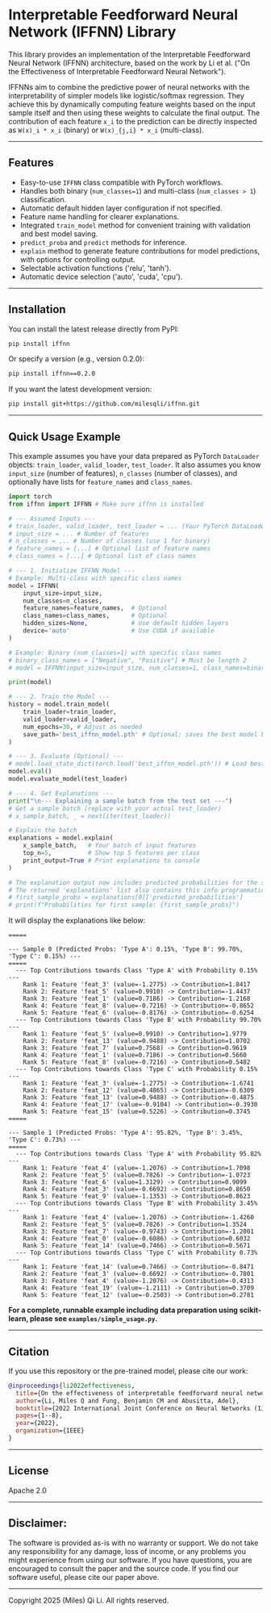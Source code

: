 # Interpretable Feedforward Neural Network (IFFNN) Library

This library provides an implementation of the Interpretable Feedforward Neural Network (IFFNN) architecture, based on the work by Li et al. ("On the Effectiveness of Interpretable Feedforward Neural Network").

IFFNNs aim to combine the predictive power of neural networks with the interpretability of simpler models like logistic/softmax regression. They achieve this by dynamically computing feature weights based on the input sample itself and then using these weights to calculate the final output. The contribution of each feature `x_i` to the prediction can be directly inspected as `W(x)_i * x_i` (binary) or `W(x)_{j,i} * x_i` (multi-class).

---

## Features

*   Easy-to-use `IFFNN` class compatible with PyTorch workflows.
*   Handles both binary (`num_classes=1`) and multi-class (`num_classes > 1`) classification.
*   Automatic default hidden layer configuration if not specified.
*   Feature name handling for clearer explanations.
*   Integrated `train_model` method for convenient training with validation and best model saving.
*   `predict_proba` and `predict` methods for inference.
*   `explain` method to generate feature contributions for model predictions, with options for controlling output.
*   Selectable activation functions ('relu', 'tanh').
*   Automatic device selection ('auto', 'cuda', 'cpu').

---

## Installation

You can install the latest release directly from PyPI:

```bash
pip install iffnn
```

Or specify a version (e.g., version 0.2.0):

```bash
pip install iffnn==0.2.0
```

If you want the latest development version:

```bash
pip install git+https://github.com/milesqli/iffnn.git
```

---

## Quick Usage Example

This example assumes you have your data prepared as PyTorch `DataLoader` objects: `train_loader`, `valid_loader`, `test_loader`. It also assumes you know `input_size` (number of features), `n_classes` (number of classes), and optionally have lists for `feature_names` and `class_names`.

```python
import torch
from iffnn import IFFNN # Make sure iffnn is installed

# --- Assumed Inputs ---
# train_loader, valid_loader, test_loader = ... (Your PyTorch DataLoaders)
# input_size = ... # Number of features
# n_classes = ... # Number of classes (use 1 for binary)
# feature_names = [...] # Optional list of feature names
# class_names = [...] # Optional list of class names

# --- 1. Initialize IFFNN Model ---
# Example: Multi-class with specific class names
model = IFFNN(
    input_size=input_size,
    num_classes=n_classes,
    feature_names=feature_names,  # Optional
    class_names=class_names,      # Optional
    hidden_sizes=None,            # Use default hidden layers
    device='auto'                 # Use CUDA if available
)

# Example: Binary (num_classes=1) with specific class names
# binary_class_names = ["Negative", "Positive"] # Must be length 2
# model = IFFNN(input_size=input_size, num_classes=1, class_names=binary_class_names)

print(model)

# --- 2. Train the Model ---
history = model.train_model(
    train_loader=train_loader,
    valid_loader=valid_loader,
    num_epochs=30, # Adjust as needed
    save_path='best_iffnn_model.pth' # Optional: saves the best model based on validation accuracy
)

# --- 3. Evaluate (Optional) ---
# model.load_state_dict(torch.load('best_iffnn_model.pth')) # Load best model if saved
model.eval()
model.evaluate_model(test_loader)

# --- 4. Get Explanations ---
print("\n--- Explaining a sample batch from the test set ---")
# Get a sample batch (replace with your actual test_loader)
# x_sample_batch, _ = next(iter(test_loader))

# Explain the batch
explanations = model.explain(
    x_sample_batch,   # Your batch of input features
    top_n=5,          # Show top 5 features per class
    print_output=True # Print explanations to console
)

# The explanation output now includes predicted probabilities for the sample.
# The returned 'explanations' list also contains this info programmatically.
# first_sample_probs = explanations[0]['predicted_probabilities']
# print(f"Probabilities for first sample: {first_sample_probs}")

```
It will display the explanations like below:

```
=====

--- Sample 0 (Predicted Probs: 'Type A': 0.15%, 'Type B': 99.70%, 'Type C': 0.15%) ---
=====
  --- Top Contributions towards Class 'Type A' with Probability 0.15% ---
    Rank 1: Feature 'feat_3' (value=-1.2775) -> Contribution=1.8417
    Rank 2: Feature 'feat_5' (value=0.9910) -> Contribution=-1.4437
    Rank 3: Feature 'feat_1' (value=0.7186) -> Contribution=-1.2168
    Rank 4: Feature 'feat_8' (value=-0.7216) -> Contribution=-0.8652
    Rank 5: Feature 'feat_6' (value=-0.8176) -> Contribution=-0.6254
  --- Top Contributions towards Class 'Type B' with Probability 99.70% ---
    Rank 1: Feature 'feat_5' (value=0.9910) -> Contribution=1.9779
    Rank 2: Feature 'feat_13' (value=0.9488) -> Contribution=1.0702
    Rank 3: Feature 'feat_7' (value=0.7568) -> Contribution=0.9619
    Rank 4: Feature 'feat_1' (value=0.7186) -> Contribution=0.5660
    Rank 5: Feature 'feat_8' (value=-0.7216) -> Contribution=0.5482
  --- Top Contributions towards Class 'Type C' with Probability 0.15% ---
    Rank 1: Feature 'feat_3' (value=-1.2775) -> Contribution=-1.6741
    Rank 2: Feature 'feat_12' (value=0.4865) -> Contribution=-0.6309
    Rank 3: Feature 'feat_13' (value=0.9488) -> Contribution=-0.4875
    Rank 4: Feature 'feat_17' (value=-0.9104) -> Contribution=-0.3930
    Rank 5: Feature 'feat_15' (value=0.5226) -> Contribution=0.3745
=====

--- Sample 1 (Predicted Probs: 'Type A': 95.82%, 'Type B': 3.45%, 'Type C': 0.73%) ---
=====
  --- Top Contributions towards Class 'Type A' with Probability 95.82% ---
    Rank 1: Feature 'feat_4' (value=-1.2076) -> Contribution=1.7098
    Rank 2: Feature 'feat_5' (value=0.7826) -> Contribution=-1.0723
    Rank 3: Feature 'feat_6' (value=1.3129) -> Contribution=0.9099
    Rank 4: Feature 'feat_3' (value=-0.6692) -> Contribution=0.8650
    Rank 5: Feature 'feat_9' (value=-1.1353) -> Contribution=0.8623
  --- Top Contributions towards Class 'Type B' with Probability 3.45% ---
    Rank 1: Feature 'feat_4' (value=-1.2076) -> Contribution=-1.4260
    Rank 2: Feature 'feat_5' (value=0.7826) -> Contribution=1.3524
    Rank 3: Feature 'feat_7' (value=-0.9743) -> Contribution=-1.2001
    Rank 4: Feature 'feat_0' (value=-0.6086) -> Contribution=0.6032
    Rank 5: Feature 'feat_14' (value=0.7466) -> Contribution=0.5671
  --- Top Contributions towards Class 'Type C' with Probability 0.73% ---
    Rank 1: Feature 'feat_14' (value=0.7466) -> Contribution=-0.8471
    Rank 2: Feature 'feat_3' (value=-0.6692) -> Contribution=-0.7801
    Rank 3: Feature 'feat_4' (value=-1.2076) -> Contribution=-0.4313
    Rank 4: Feature 'feat_19' (value=-1.2111) -> Contribution=0.3709
    Rank 5: Feature 'feat_12' (value=-0.2503) -> Contribution=0.2781

```


**For a complete, runnable example including data preparation using scikit-learn, please see `examples/simple_usage.py`.**

---

## Citation

If you use this repository or the pre-trained model, please cite our work:

```bibtex
@inproceedings{li2022effectiveness,
  title={On the effectiveness of interpretable feedforward neural network},
  author={Li, Miles Q and Fung, Benjamin CM and Abusitta, Adel},
  booktitle={2022 International Joint Conference on Neural Networks (IJCNN)},
  pages={1--8},
  year={2022},
  organization={IEEE}
}
```

---

## License

Apache 2.0

---


## Disclaimer:

The software is provided as-is with no warranty or support. We do not take any responsibility for any damage, loss of income, or any problems you might experience from using our software. If you have questions, you are encouraged to consult the paper and the source code. If you find our software useful, please cite our paper above.

---

Copyright 2025 (Miles) Qi Li. All rights reserved.
